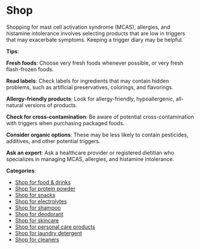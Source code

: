 # Shop

Shopping for mast cell activation syndrome (MCAS), allergies, and histamine intolerance involves selecting products that are low in triggers that may exacerbate symptoms. Keeping a trigger diary may be helpful.

**Tips**:

**Fresh foods**: Choose very fresh foods whenever possible, or very fresh flash-frozen foods.

**Read labels**: Check labels for ingredients that may contain hidden problems, such as artificial preservatives, colorings, and flavorings.

**Allergy-friendly products**: Look for allergy-friendly, hypoallergenic, all-natural versions of products.

**Check for cross-contamination**: Be aware of potential cross-contamination with triggers when purchasing packaged foods.

**Consider organic options**: These may be less likely to contain pesticides, additives, and other potential triggers.

**Ask an expert**: Ask a healthcare provider or registered dietitian who specializes in managing MCAS, allergies, and histamine intolerance.

**Categories**:

* [Shop for food & drinks](topics/shop-for-food-and-drinks/)
* [Shop for protein powder](topics/shop-for-protein-powder/)
* [Shop for snacks](topics/shop-for-snacks/)
* [Shop for electrolytes](topics/shop-for-electrolytes/)
* [Shop for shampoo](topics/shop-for-shampoo/)
* [Shop for deodorant](topics/shop-for-deodorant/)
* [Shop for skincare](topics/shop-for-skincare/)
* [Shop for personal care products](topics/shop-for-personal-care-products/)
* [Shop for laundry detergent](topics/shop-for-laundry-detergent/)
* [Shop for cleaners](topics/shop-for-cleaners/)
